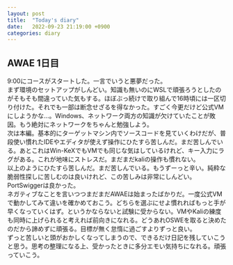 ```yaml
---
layout: post
title:  "Today's diary"
date:   2022-09-23 21:19:00 +0900
categories: diary
---
```


## AWAE 1日目
9:00にコースがスタートした。一言でいうと悪夢だった。  
まず環境のセットアップがしんどい。知識も無いのにWSLで頑張ろうとしたのがそもそも間違っていた気もする。ほぼぶっ続けで取り組んで16時頃には一区切り付けた。それでも一部は断念せざるを得なかった。すごく今更だけど公式VMにしようかな...。Windows、ネットワーク両方の知識が欠けていたことが敗因。もう絶対にネットワークをちゃんと勉強しよう。  
次は本編。基本的にターゲットマシン内でソースコードを見ていくわけだが、普段使い慣れたIDEやエディタが使えず操作にひたすら苦しんだ。まだ苦しんでいる。あとこれはWin-KeXでもVMでも同じな気はしているけれど、キー入力にラグがある。これが地味にストレスだ。まだまだkaliの操作も慣れない。  
以上のようにひたすら苦しんだ。まだ苦しんでいる。もうずーっと辛い。純粋な脆弱性探しに苦しむのは良いけれど、この苦しみは非常にしんどい。PortSwiggerは良かった。  
ネガティブなことを言いつつまだまだAWAEは始まったばかりだ。一度公式VMで動かしてみて違いを確かめておこう。どちらを選ぶにせよ慣れればもっと手が早くなっていくはず。というかならないと試験に受からない。VMやKaliの練度も同時に上げられると考えれば前向きになれる。どうあれOSWEを取ると決めたのだから諦めずに頑張る。目標が無く怠惰に過ごすよりずっと良い。  
ずっと苦しいと頭がおかしくなってしまうので、できるだけ日記を残していこうと思う。思考の整理になる上、受かったときに多分エモい気持ちになれる。頑張っていこう。
